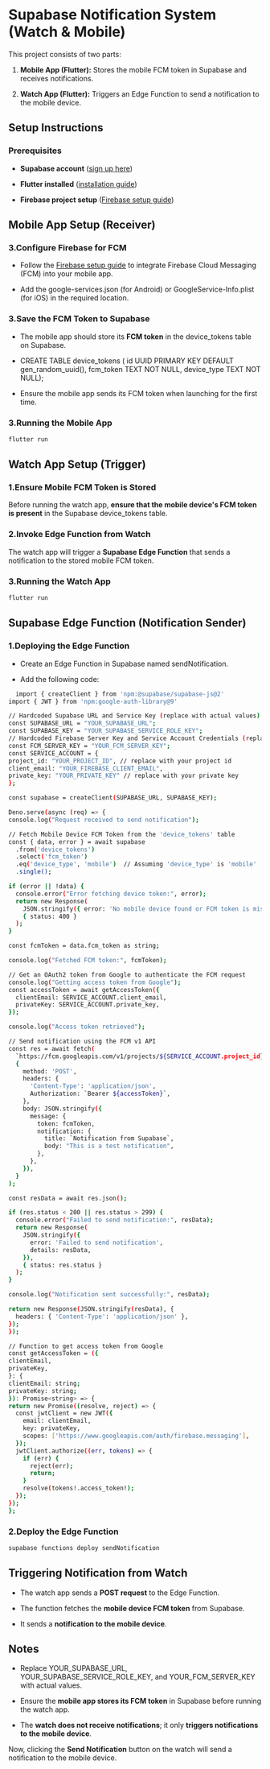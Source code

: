 Supabase Notification System (Watch & Mobile)
=============================================

This project consists of two parts:

1.  **Mobile App (Flutter):** Stores the mobile FCM token in Supabase and receives notifications.
    
2.  **Watch App (Flutter):** Triggers an Edge Function to send a notification to the mobile device.
    

Setup Instructions
------------------

### Prerequisites

*   **Supabase account** ([sign up here](https://supabase.com/))
    
*   **Flutter installed** ([installation guide](https://docs.flutter.dev/get-started/install))
    
*   **Firebase project setup** ([Firebase setup guide](https://firebase.google.com/docs/flutter/setup))
    

 Mobile App Setup (Receiver)
------------------------------

### 3.Configure Firebase for FCM

*   Follow the [Firebase setup guide](https://firebase.google.com/docs/flutter/setup) to integrate Firebase Cloud Messaging (FCM) into your mobile app.
    
*   Add the google-services.json (for Android) or GoogleService-Info.plist (for iOS) in the required location.
    

### 3.Save the FCM Token to Supabase

*   The mobile app should store its **FCM token** in the device\_tokens table on Supabase.
    
*   CREATE TABLE device\_tokens ( id UUID PRIMARY KEY DEFAULT gen\_random\_uuid(), fcm\_token TEXT NOT NULL, device\_type TEXT NOT NULL);
    
*   Ensure the mobile app sends its FCM token when launching for the first time.
    

### 3.Running the Mobile App

``` bash
flutter run
```

Watch App Setup (Trigger)
---------------------------

### 1.Ensure Mobile FCM Token is Stored

Before running the watch app, **ensure that the mobile device's FCM token is present** in the Supabase device\_tokens table.

### 2.Invoke Edge Function from Watch

The watch app will trigger a **Supabase Edge Function** that sends a notification to the stored mobile FCM token.

### 3.Running the Watch App

``` bash
flutter run
```
Supabase Edge Function (Notification Sender)
--------------------------------------------

### 1.Deploying the Edge Function

*   Create an Edge Function in Supabase named sendNotification.
    
*   Add the following code:
  ```bash
    import { createClient } from 'npm:@supabase/supabase-js@2'
import { JWT } from 'npm:google-auth-library@9'

// Hardcoded Supabase URL and Service Key (replace with actual values)
const SUPABASE_URL = "YOUR_SUPABASE_URL";
const SUPABASE_KEY = "YOUR_SUPABASE_SERVICE_ROLE_KEY";
// Hardcoded Firebase Server Key and Service Account Credentials (replace with actual values)
const FCM_SERVER_KEY = "YOUR_FCM_SERVER_KEY";
const SERVICE_ACCOUNT = {
  project_id: "YOUR_PROJECT_ID", // replace with your project id
  client_email: "YOUR_FIREBASE_CLIENT_EMAIL",
  private_key: "YOUR_PRIVATE_KEY" // replace with your private key
};

const supabase = createClient(SUPABASE_URL, SUPABASE_KEY);

Deno.serve(async (req) => {
  console.log("Request received to send notification");

  // Fetch Mobile Device FCM Token from the 'device_tokens' table
  const { data, error } = await supabase
    .from('device_tokens')
    .select('fcm_token')
    .eq('device_type', 'mobile')  // Assuming 'device_type' is 'mobile'
    .single();

  if (error || !data) {
    console.error("Error fetching device token:", error);
    return new Response(
      JSON.stringify({ error: 'No mobile device found or FCM token is missing' }),
      { status: 400 }
    );
  }

  const fcmToken = data.fcm_token as string;

  console.log("Fetched FCM token:", fcmToken);

  // Get an OAuth2 token from Google to authenticate the FCM request
  console.log("Getting access token from Google");
  const accessToken = await getAccessToken({
    clientEmail: SERVICE_ACCOUNT.client_email,
    privateKey: SERVICE_ACCOUNT.private_key,
  });

  console.log("Access token retrieved");

  // Send notification using the FCM v1 API
  const res = await fetch(
    `https://fcm.googleapis.com/v1/projects/${SERVICE_ACCOUNT.project_id}/messages:send`,
    {
      method: 'POST',
      headers: {
        'Content-Type': 'application/json',
        Authorization: `Bearer ${accessToken}`,
      },
      body: JSON.stringify({
        message: {
          token: fcmToken,
          notification: {
            title: `Notification from Supabase`,
            body: "This is a test notification",
          },
        },
      }),
    }
  );

  const resData = await res.json();

  if (res.status < 200 || res.status > 299) {
    console.error("Failed to send notification:", resData);
    return new Response(
      JSON.stringify({
        error: 'Failed to send notification',
        details: resData,
      }),
      { status: res.status }
    );
  }

  console.log("Notification sent successfully:", resData);

  return new Response(JSON.stringify(resData), {
    headers: { 'Content-Type': 'application/json' },
  });
});

// Function to get access token from Google
const getAccessToken = ({
  clientEmail,
  privateKey,
}: {
  clientEmail: string;
  privateKey: string;
}): Promise<string> => {
  return new Promise((resolve, reject) => {
    const jwtClient = new JWT({
      email: clientEmail,
      key: privateKey,
      scopes: ['https://www.googleapis.com/auth/firebase.messaging'],
    });
    jwtClient.authorize((err, tokens) => {
      if (err) {
        reject(err);
        return;
      }
      resolve(tokens!.access_token!);
    });
  });
};

```


 
    



### 2.Deploy the Edge Function
 ``` bash
supabase functions deploy sendNotification
```


Triggering Notification from Watch
----------------------------------

*   The watch app sends a **POST request** to the Edge Function.
    
*   The function fetches the **mobile device FCM token** from Supabase.
    
*   It sends a **notification to the mobile device**.
    

Notes
-----

*   Replace YOUR\_SUPABASE\_URL, YOUR\_SUPABASE\_SERVICE\_ROLE\_KEY, and YOUR\_FCM\_SERVER\_KEY with actual values.
    
*   Ensure the **mobile app stores its FCM token** in Supabase before running the watch app.
    
*   The **watch does not receive notifications**; it only **triggers notifications to the mobile device**.
    

Now, clicking the **Send Notification** button on the watch will send a notification to the mobile device.
